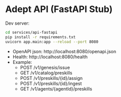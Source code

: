 # Adept API (FastAPI Stub)


Dev server:
```bash
cd services/api-fastapi
pip install -r requirements.txt
uvicorn app.main:app --reload --port 8080
```

- OpenAPI json: http://localhost:8080/openapi.json
- Health: http://localhost:8080/health
- Example:
  - POST /v1/genesis/issue
  - GET  /v1/catalog/preskills
  - POST /v1/preskills/{id}/assign
  - POST /v1/preskills/{id}/ingest
  - GET  /v1/agents/{agentId}/preskills
